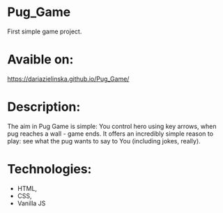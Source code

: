# Pug_Game

First  simple game project. 

# Avaible on:
https://dariazielinska.github.io/Pug_Game/

# Description:

The aim in Pug Game is simple: You control hero using key arrows, when pug reaches a wall - game ends. It offers an incredibly simple reason to play: see what the pug wants to say to You (including jokes, really). 

# Technologies:
- HTML,
- CSS,
- Vanilla JS
